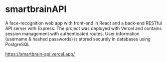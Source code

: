 # smartbrainAPI
A face-recognition web app with front-end in React and a back-end RESTful API server with Express. The project was deployed with Vercel and contains session management with authenticated routes. User information (username & hashed passwords) is stored securely in databases using PostgreSQL

https://smartbrain-api.vercel.app/
